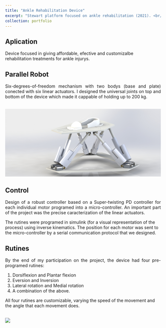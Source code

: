 ```yaml
---
title: "Ankle Rehabilitation Device"
excerpt: "Stewart platform focused on ankle rehabilitation (2021). <br/><img src='/images/StewartGif2.gif'>"
collection: portfolio
---
```


## Aplication

Device focused in giving affordable, efective and customizalbe rehabilitation treatments for ankle injurys. 


## Parallel Robot

<p style='text-align: justify;'> 
Six-degrees-of-freedom mechanism with two bodys (base and plate) conected with six linear actuators. I designed the universal joints on top and bottom of the device which made it cappable of holding up to 200 kg.
</p>

<br/><img src='/images/SP_render.JPG'>


## Control

<p style='text-align: justify;'> 
Design of a robust controller based on a Super-twisting PD controller for each individual motor programed into a micro-controller. An important part of the project was the precise caracterization of the linear actuators.

The rutines were programed in simulink (for a visual representation of the process) using inverse kinematics. The position for each motor was sent to the micro-controller by a serial communication protocol that we designed. 
</p> 


## Rutines

<p style='text-align: justify;'> 
By the end of my participation on the project, the device had four pre-programed rutines:

1. Dorsiflexion and Plantar flexion
2. Eversion and Inversion
3. Lateral rotation and Medial rotation
4. A combination of the above. 

All four rutines are customizable, varying the speed of the movement and the angle that each movement does. 
</p>

<br/><img src='/images/StewartGif.gif'>